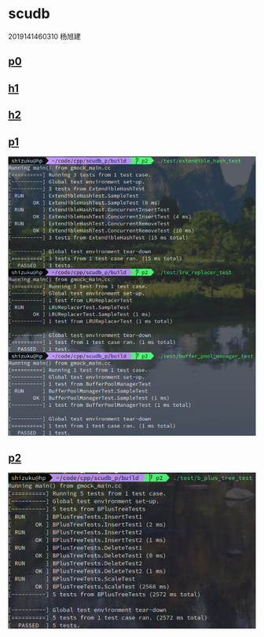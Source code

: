 # scudb

2019141460310 杨旭建

## [p0](p0)

## [h1](h1)

## [h2](h2)

## [p1](https://github.com/shizuku/scudb/tree/p1)

![p1](./p1.png)

## [p2](https://github.com/shizuku/scudb/tree/p2)

![p2](./p2.png)

